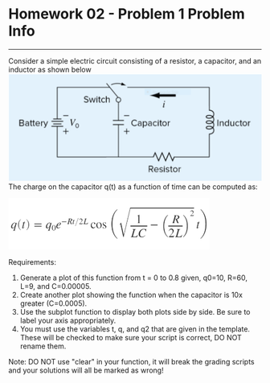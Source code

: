 # Homework 02 - Problem 1 Problem Info
---
Consider a simple electric circuit consisting of a resistor, a capacitor, and an inductor as shown below
<img src = "assets/h0201_0.png" width = "600"> <br />
The charge on the capacitor q(t) as a function of time can be computed as:

<img src = "assets/h0201_1.png" width = "400"> <br />

Requirements:
1. Generate a plot of this function from t = 0 to 0.8 given, q0=10, R=60, L=9, and C=0.00005. 
2. Create another plot showing the function when the capacitor is 10x greater (C=0.0005).
3. Use the subplot function to display both plots side by side. Be sure to label your axis appropriately.
4. You must use the variables t, q, and q2 that are given in the template. These will be checked to make sure your script is correct, DO NOT rename them.

Note: DO NOT use "clear" in your function, it will break the grading scripts and your solutions will all be marked as wrong!
